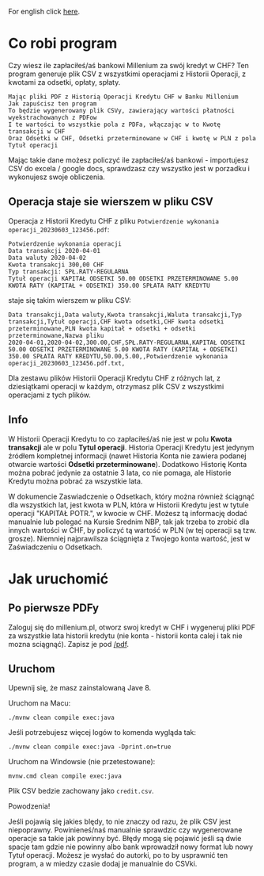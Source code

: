 For english click [here](README_EN.md).

Co robi program
===============

Czy wiesz ile zapłaciłeś/aś bankowi Millenium za swój kredyt w CHF? Ten program generuje plik CSV z wszystkimi operacjami z Historii Operacji, z kwotami za odsetki, opłaty, spłaty.

    Mając pliki PDF z Historią Operacji Kredytu CHF w Banku Millenium 
    Jak zapuścisz ten program
    To będzie wygenerowany plik CSVy, zawierający wartości płatności wyekstrachowanych z PDFow
    I te wartości to wszystkie pola z PDFa, włączając w to Kwotę transakcji w CHF
    Oraz Odsetki w CHF, Odsetki przeterminowane w CHF i kwotę w PLN z pola Tytuł operacji

Mając takie dane możesz policzyć ile zapłaciłeś/aś bankowi - importujesz CSV do excela / google docs, sprawdzasz czy wszystko jest w porzadku i wykonujesz swoje obliczenia.

Operacja staje sie wierszem w pliku CSV
---------------------------------------

Operacja z Historii Kredytu CHF z pliku `Potwierdzenie wykonania operacji_20230603_123456.pdf`:

    Potwierdzenie wykonania operacji
    Data transakcji 2020-04-01
    Data waluty 2020-04-02
    Kwota transakcji 300,00 CHF
    Typ transakcji: SPŁ.RATY-REGULARNA
    Tytuł operacji KAPITAŁ ODSETKI 50.00 ODSETKI PRZETERMINOWANE 5.00 KWOTA RATY (KAPITAŁ + ODSETKI) 350.00 SPŁATA RATY KREDYTU

staje się takim wierszem w pliku CSV:

    Data transakcji,Data waluty,Kwota transakcji,Waluta transakcji,Typ transakcji,Tytuł operacji,CHF kwota odsetki,CHF kwota odsetki przeterminowane,PLN kwota kapitał + odsetki + odsetki przeterminowane,Nazwa pliku
    2020-04-01,2020-04-02,300.00,CHF,SPŁ.RATY-REGULARNA,KAPITAŁ ODSETKI 50.00 ODSETKI PRZETERMINOWANE 5.00 KWOTA RATY (KAPITAŁ + ODSETKI) 350.00 SPŁATA RATY KREDYTU,50.00,5.00,,Potwierdzenie wykonania operacji_20230603_123456.pdf.txt,

Dla zestawu plików Historii Operacji Kredytu CHF z różnych lat, z dziesiątkami operacji w każdym, otrzymasz plik CSV z wszystkimi operacjami z tych plików.


Info
----

W Historii Operacji Kredytu to co zapłaciłeś/aś nie jest w polu **Kwota transakcji** ale w polu **Tytul operacji**. Historia Operacji Kredytu jest jedynym źródłem kompletnej informacji (nawet Historia Konta nie zawiera podanej otwarcie wartości **Odsetki przeterminowane**). Dodatkowo Historię Konta można pobrać jedynie za ostatnie 3 lata, co nie pomaga, ale Historie Kredytu można pobrać za wszystkie lata.

W dokumencie Zaswiadczenie o Odsetkach, który można również ściągnąć dla wszystkich lat, jest kwota w PLN, która w Historii Kredytu jest w tytule operacji "KAPITAŁ POTR.", w kwocie w CHF. Możesz tą informację dodać manualnie lub polegać na Kursie Srednim NBP, tak jak trzeba to zrobić dla innych wartości w CHF, by policzyć tą wartość w PLN (w tej operacji są tzw. grosze). Niemniej najprawilsza ściągnięta z Twojego konta wartość, jest w Zaświadczeniu o Odsetkach. 


Jak uruchomić
=============

Po pierwsze PDFy
----------------

Zaloguj się do millenium.pl, otworz swoj kredyt w CHF i wygeneruj pliki PDF za wszystkie lata historii kredytu (nie konta - historii konta calej i tak nie mozna sciągnąć). Zapisz je pod [/pdf](src/main/resources/pdf).

Uruchom
-------

Upewnij się, że masz zainstalowaną Jave 8.

Uruchom na Macu:

    ./mvnw clean compile exec:java

Jeśli potrzebujesz więcej logów to komenda wygląda tak: 

    ./mvnw clean compile exec:java -Dprint.on=true

Uruchom na Windowsie (nie przetestowane):

    mvnw.cmd clean compile exec:java

Plik CSV bedzie zachowany jako `credit.csv`.

Powodzenia!

Jeśli pojawią się jakies blędy, to nie znaczy od razu, że plik CSV jest niepoprawny. Powinieneś/naś manualnie sprawdzic czy wygenerowane operacje sa takie jak powinny być. Błędy mogą się pojawić jeśli są dwie spacje tam gdzie nie powinny albo bank wprowadził nowy format lub nowy Tytuł operacji. Możesz je wysłać do autorki, po to by usprawnić ten program, a w miedzy czasie dodaj je manualnie do CSVki. 

